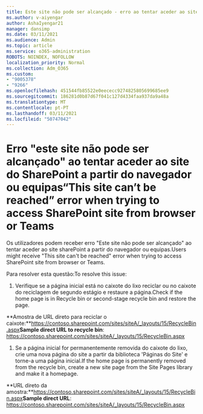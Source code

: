 ```yaml
---
title: Este site não pode ser alcançado - erro ao tentar aceder ao site sharePoint a partir do navegador ou equipas
ms.author: v-aiyengar
author: AshaIyengar21
manager: dansimp
ms.date: 03/11/2021
ms.audience: Admin
ms.topic: article
ms.service: o365-administration
ROBOTS: NOINDEX, NOFOLLOW
localization_priority: Normal
ms.collection: Adm_O365
ms.custom:
- "9005378"
- "9266"
ms.openlocfilehash: 451544fb85522e0eececc9274825805699685ee9
ms.sourcegitcommit: 186281d0b87d67f041c127d4334faa937da9a48a
ms.translationtype: MT
ms.contentlocale: pt-PT
ms.lasthandoff: 03/11/2021
ms.locfileid: "50747042"
---
```

# <a name="this-site-cant-be-reached-error-when-trying-to-access-sharepoint-site-from-browser-or-teams"></a><span data-ttu-id="ea1d1-102">Erro "este site não pode ser alcançado" ao tentar aceder ao site do SharePoint a partir do navegador ou equipas</span><span class="sxs-lookup"><span data-stu-id="ea1d1-102">“This site can’t be reached” error when trying to access SharePoint site from browser or Teams</span></span>

<span data-ttu-id="ea1d1-103">Os utilizadores podem receber erro "Este site não pode ser alcançado" ao tentar aceder ao site sharePoint a partir do navegador ou equipas.</span><span class="sxs-lookup"><span data-stu-id="ea1d1-103">Users might receive "This site can't be reached" error when trying to access SharePoint site from browser or Teams.</span></span> 

<span data-ttu-id="ea1d1-104">Para resolver esta questão:</span><span class="sxs-lookup"><span data-stu-id="ea1d1-104">To resolve this issue:</span></span> 

1. <span data-ttu-id="ea1d1-105">Verifique se a página inicial está no caixote do lixo reciclar ou no caixote do reciclagem de segundo estágio e restaure a página.</span><span class="sxs-lookup"><span data-stu-id="ea1d1-105">Check if the home page is in Recycle bin or second-stage recycle bin and restore the page.</span></span>

<span data-ttu-id="ea1d1-106">**Amostra de URL direto para reciclar o caixote:**https://contoso.sharepoint.com/sites/siteA/_layouts/15/RecycleBin.aspx</span><span class="sxs-lookup"><span data-stu-id="ea1d1-106">**Sample direct URL to recycle bin**: https://contoso.sharepoint.com/sites/siteA/_layouts/15/RecycleBin.aspx</span></span>

1. <span data-ttu-id="ea1d1-107">Se a página inicial for permanentemente removida do caixote do lixo, crie uma nova página do site a partir da biblioteca 'Páginas do Site' e torne-a uma página inicial.</span><span class="sxs-lookup"><span data-stu-id="ea1d1-107">If the home page is permanently removed from the recycle bin, create a new site page from the Site Pages library and make it a homepage.</span></span> 

<span data-ttu-id="ea1d1-108">**URL direto da amostra:**https://contoso.sharepoint.com/sites/siteA/_layouts/15/RecycleBin.aspx</span><span class="sxs-lookup"><span data-stu-id="ea1d1-108">**Sample direct URL**: https://contoso.sharepoint.com/sites/siteA/_layouts/15/RecycleBin.aspx</span></span>